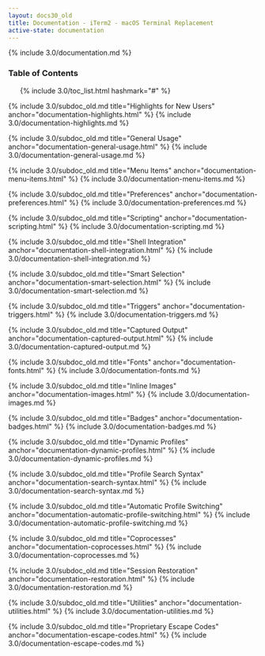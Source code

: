 ```yaml
---
layout: docs30_old
title: Documentation - iTerm2 - macOS Terminal Replacement
active-state: documentation
---
```

{% include 3.0/documentation.md %}

### Table of Contents
<UL>
{% include 3.0/toc_list.html hashmark="#" %}
</UL>

{% include 3.0/subdoc_old.md title="Highlights for New Users" anchor="documentation-highlights.html" %}
{% include 3.0/documentation-highlights.md %}

{% include 3.0/subdoc_old.md title="General Usage" anchor="documentation-general-usage.html" %}
{% include 3.0/documentation-general-usage.md %}

{% include 3.0/subdoc_old.md title="Menu Items" anchor="documentation-menu-items.html" %}
{% include 3.0/documentation-menu-items.md %}

{% include 3.0/subdoc_old.md title="Preferences" anchor="documentation-preferences.html" %}
{% include 3.0/documentation-preferences.md %}

{% include 3.0/subdoc_old.md title="Scripting" anchor="documentation-scripting.html" %}
{% include 3.0/documentation-scripting.md %}

{% include 3.0/subdoc_old.md title="Shell Integration" anchor="documentation-shell-integration.html" %}
{% include 3.0/documentation-shell-integration.md %}

{% include 3.0/subdoc_old.md title="Smart Selection" anchor="documentation-smart-selection.html" %}
{% include 3.0/documentation-smart-selection.md %}

{% include 3.0/subdoc_old.md title="Triggers" anchor="documentation-triggers.html" %}
{% include 3.0/documentation-triggers.md %}

{% include 3.0/subdoc_old.md title="Captured Output" anchor="documentation-captured-output.html" %}
{% include 3.0/documentation-captured-output.md %}

{% include 3.0/subdoc_old.md title="Fonts" anchor="documentation-fonts.html" %}
{% include 3.0/documentation-fonts.md %}

{% include 3.0/subdoc_old.md title="Inline Images" anchor="documentation-images.html" %}
{% include 3.0/documentation-images.md %}

{% include 3.0/subdoc_old.md title="Badges" anchor="documentation-badges.html" %}
{% include 3.0/documentation-badges.md %}

{% include 3.0/subdoc_old.md title="Dynamic Profiles" anchor="documentation-dynamic-profiles.html" %}
{% include 3.0/documentation-dynamic-profiles.md %}

{% include 3.0/subdoc_old.md title="Profile Search Syntax" anchor="documentation-search-syntax.html" %}
{% include 3.0/documentation-search-syntax.md %}

{% include 3.0/subdoc_old.md title="Automatic Profile Switching" anchor="documentation-automatic-profile-switching.html" %}
{% include 3.0/documentation-automatic-profile-switching.md %}

{% include 3.0/subdoc_old.md title="Coprocesses" anchor="documentation-coprocesses.html" %}
{% include 3.0/documentation-coprocesses.md %}

{% include 3.0/subdoc_old.md title="Session Restoration" anchor="documentation-restoration.html" %}
{% include 3.0/documentation-restoration.md %}

{% include 3.0/subdoc_old.md title="Utilities" anchor="documentation-utilities.html" %}
{% include 3.0/documentation-utilities.md %}

{% include 3.0/subdoc_old.md title="Proprietary Escape Codes" anchor="documentation-escape-codes.html" %}
{% include 3.0/documentation-escape-codes.md %}
